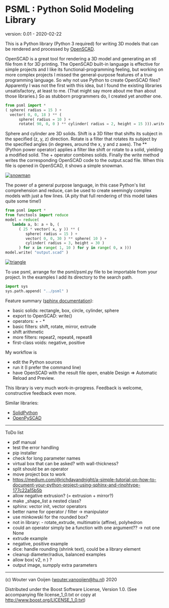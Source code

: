 # PSML : Python Solid Modeling Library

version: 0.01 - 2020-02-22

This is a Python library (Python 3 required) for writing
3D models that can be rendered and processed by 
[OpenSCAD](https://www.openscad.org).

OpenSCAD is a great tool for rendering a 3D model and generating
an stl file from it for 3D printing.
The OpenSCAD built-in language is effective for simple projects
and I like its functional-programming feeling,
but working on more complex projects I missed the 
general-purpose features of a true programming language.
So why not use Python to create OpenSCAD files?
Apparently I was not the first with this idea, but I found the
existing libraries unsatisfactory, at least to me.
(That might say more about me than about those libraries.)
So as stubborn programmers do, I created yet another one.

~~~Python
from psml import *
( sphere( radius = 15 ) + 
  vector( 0, 0, 18 ) ** (
      sphere( radius = 10 ) +
      rotate( 90, 0, 0 ) ** cylinder( radius = 2, height = 15 ))).write()
~~~

Sphere and cylinder are 3D solids. 
Shift is a 3D filter that shifts its subject in the specified
(z, y, z) direction. 
Rotate is a filter that rotates its subject by the specified angles 
(in degrees, around the x, y and z axes).
The \*\* (Python power operator) applies a filter 
like shift or rotate to a solid, yielding a modified solid.
The + operator combines solids.
Finally the write method writes the corresponding OpenSCAD code
to the output.scad file.
When this file is opened in OpenSCAD, it shows a simple snowman.

[![snowman](examples/images/readme_snowman_128.png)](examples/images/readme_snowman_512.png)

The power of a general purpose language, in this case Python's
list comprehension and reduce, can be used to create seemingly complex
models with just a few lines.
(A pity that full rendering of this model takes quite some time!)
 
~~~Python
from psml import *
from functools import reduce
model = reduce( 
   lambda a, b: a + b, (
      ( 25 * vector( x, y )) ** (
         sphere( radius = 15 ) + 
         vector( 0, 0, 30 ) ** sphere( 10 ) + 
         cylinder( radius = 3, height = 30 )
      ) for x in range( 1, 10 ) for y in range( 0, x )))
model.write( "output.scad" )
~~~

[![triangle](examples/images/readme_triangle_128.png)](examples/images/readme_triangle_512.png)

To use psml, arrange for the psml/psml.py file 
to be importable from your project. 
In the examples I add its directory to the search path.

~~~Python
import sys
sys.path.append( "../psml" )
~~~

Feature summary ([sphinx documentation](./html/index.html)):
   - basic solids: rectangle, box, circle, cylinder, sphere
   - export to OpenSCAD: write()
   - operators: + - *
   - basic filters: shift, rotate, mirror, extrude
   - shift arithmetic
   - more filters: repeat2, repeat4, repeat8
   - first-class voids: negative, positive

My workflow is
   - edit the Python sources
   - run it (I prefer the command line)
   - have OpenSCAD with the result file open, 
     enable Design => Automatic Reload and Preview.
   
This library is very much work-in-progress. 
Feedback is welcome,
constructive feedback even more.

Similar libraries:
   - [SolidPython](https://github.com/SolidCode/SolidPython)
   - [OpenPySCAD](https://pypi.org/project/OpenPySCAD)
   
-----------------------------------------------------------------------------   
   
ToDo list
- pdf manual
- test the error handling
- pip installer
- check for long parameter names
- virtual box that can be asked? with wall-thickness?
- split should be an operator
- move project box to work
- https://medium.com/@richdayandnight/a-simple-tutorial-on-how-to-document-your-python-project-using-sphinx-and-rinohtype-177c22a15b5b
- allow negative extrusion? (= extrusion + mirror?)
- make _shape_list a nested class?
- sphinx: vector init, vector operators
- better name for operator / filter -> manipulator
- use minkowski for the rounded box? 
- not in library: - rotate_extrude, multimatrix (affine), polyhedron
- could an operator simply be a function with one argument?? -> not one None
- extrude example
- negative, positive example
- dice: handle rounding (shrink text), could be a library element
- cleanup diameter/radius, balanced examples
- allow box( v2, n ) ?
- output image, sumpply extra parameters

-----------------------------------------------------------------------------      
      
(c) Wouter van Ooijen (wouter.vanooijen@hu.nl) 2020

Distributed under the Boost Software License, Version 1.0.
(See accompanying file license_1_0.txt or copy at 
http://www.boost.org/LICENSE_1_0.txt) 